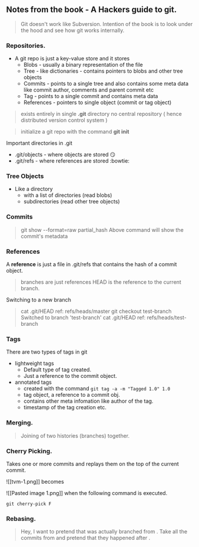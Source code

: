 
## Notes from the book - A Hackers guide to git.

> Git doesn't work like Subversion.
> Intention of the book is to look under the hood and see how git works internally.

### Repositories.

* A git repo is just a key-value store and it stores
  * Blobs - usually a binary representation of the file
  * Tree - like dictionaries - contains pointers to blobs and other tree objects
  * Commits - points to a single tree and also contains some meta data like commit author, comments and parent commit etc
  * Tag - points to a single commit and contains meta data
  * References - pointers to single object (commit or tag object)

> exists entirely in single **.git** directory
> no central repository ( hence distributed version control system )

> initialize a git repo with the command **git init**

Important directories in .git

* .git/objects - where objects are stored :smirk:
* .git/refs - where references are stored :bowtie:

### Tree Objects

* Like a directory
  * with a list of directories (read blobs)
  * subdirectories (read other tree objects)

### Commits
> git show --format=raw partial_hash
> Above command will show the commit's metadata

### References
A **reference** is just a file in .git/refs that contains the hash of a commit object.

> branches are just references
> HEAD is the reference to the current branch.

Switching to a new branch

> cat .git/HEAD
> ref: refs/heads/master
> git checkout test-branch
> Switched to branch 'test-branch'
> cat .git/HEAD
> ref: refs/heads/test-branch

### Tags
There are two types of tags in git
* lightweight tags
  * Default type of tag created.
  * Just a reference to the commit object.
* annotated tags
  * created with the command `git tag -a -m "Tagged 1.0" 1.0`
  * tag object, a reference to a commit obj.
  * contains other meta infomation like author of the tag.
  * timestamp of the tag creation etc.


### Merging.

> Joining of two histories (branches) together. 


### Cherry Picking. 
Takes one or more commits and replays them on the top of the current commit. 

![[tvm-1.png]]
becomes  

![[Pasted image 1.png]] when the following command is executed. 

`git cherry-pick F`

### Rebasing. 
> Hey, I want to pretend that <target> was actually branched from <base> . Take all the commits from <target> and pretend that they happened after <base>.